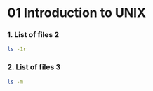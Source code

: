 # 01 Introduction to UNIX

### 1. List of files 2

```bash
ls -1r
```

### 2. List of files 3

```bash
ls -m
```
